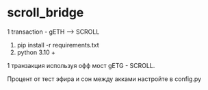 # scroll_bridge
1 transaction - gETH --> SCROLL


1. pip install -r requirements.txt
2. python 3.10 + 


1 транзакция используя офф мост gETG - SCROLL.

Процент от тест эфира и сон между акками настройте в config.py
